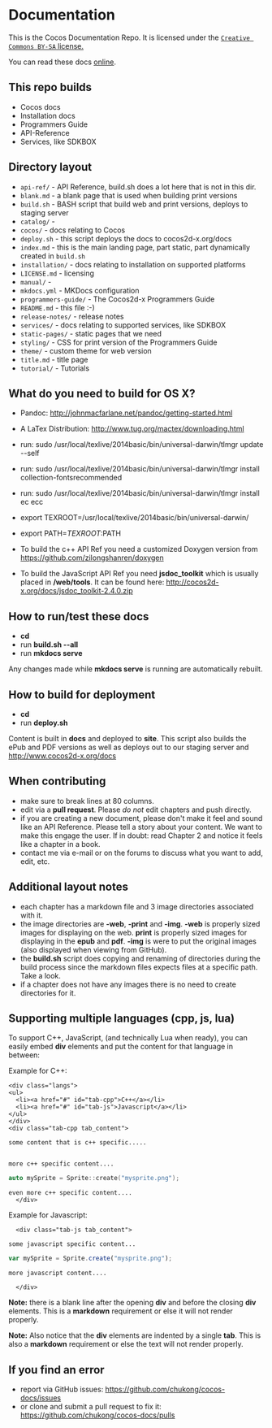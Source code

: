 ﻿Documentation
===============
This is the Cocos Documentation Repo. It is licensed under the
[`Creative Commons BY-SA` license.]( https://creativecommons.org/licenses/by-sa/4.0/)

You can read these docs [online](http://www.cocos2d-x.org/docs).

## This repo builds
* Cocos docs
* Installation docs
* Programmers Guide
* API-Reference
* Services, like SDKBOX

## Directory layout
* `api-ref/` - API Reference, build.sh does a lot here that is not in this dir.
* `blank.md` - a blank page that is used when building print versions
* `build.sh` - BASH script that build web and print versions, deploys to staging server
* `catalog/` -
* `cocos/` - docs relating to Cocos
* `deploy.sh` - this script deploys the docs to cocos2d-x.org/docs
* `index.md` - this is the main landing page, part static, part dynamically created in `build.sh`
* `installation/` - docs relating to installation on supported platforms
* `LICENSE.md` - licensing
* `manual/` -
* `mkdocs.yml` - MKDocs configuration
* `programmers-guide/` - The Cocos2d-x Programmers Guide
* `README.md` - this file :-)
* `release-notes/` - release notes
* `services/` - docs relating to supported services, like SDKBOX
* `static-pages/` - static pages that we need
* `styling/` - CSS for print version of the Programmers Guide
* `theme/` - custom theme for web version
* `title.md` - title page
* `tutorial/` - Tutorials

## What do you need to build for OS X?
* Pandoc: http://johnmacfarlane.net/pandoc/getting-started.html

* A LaTex Distribution: http://www.tug.org/mactex/downloading.html
* run: sudo /usr/local/texlive/2014basic/bin/universal-darwin/tlmgr update --self
* run: sudo /usr/local/texlive/2014basic/bin/universal-darwin/tlmgr  install collection-fontsrecommended
* run: sudo /usr/local/texlive/2014basic/bin/universal-darwin/tlmgr install ec ecc
* export TEXROOT=/usr/local/texlive/2014basic/bin/universal-darwin/
* export PATH=$TEXROOT:$PATH

* To build the c++ API Ref you need a customized Doxygen version from https://github.com/zilongshanren/doxygen

* To build the JavaScript API Ref you need __jsdoc_toolkit__ which is usually placed in __<Cocos2d-x root>/web/tools__. It can be found here: http://cocos2d-x.org/docs/jsdoc_toolkit-2.4.0.zip

## How to run/test these docs
* __cd <where you cloned this repo>__
* run __build.sh --all__
* run __mkdocs serve__

Any changes made while __mkdocs serve__ is running are automatically rebuilt.

## How to build for deployment
* __cd <where you cloned this repo>__
* run __deploy.sh__

Content is built in __docs__ and deployed to __site__. This script also builds the
ePub and PDF versions as well as deploys out to our staging server and http://www.cocos2d-x.org/docs

## When contributing
* make sure to break lines at 80 columns.
* edit via a __pull request__. Please *do not* edit chapters and push directly.
* if you are creating a new document, please don't make it feel and sound like an
  API Reference. Please tell a story about your content. We want to make this engage
  the user. If in doubt: read Chapter 2 and notice it feels like a chapter in a book.
* contact me via e-mail or on the forums to discuss what you want to add, edit, etc.

## Additional layout notes
* each chapter has a markdown file and 3 image directories associated with it.
* the image directories are __-web__, __-print__ and __-img__.  __-web__ is
  properly sized images for displaying on the web. __print__ is properly sized
  images for displaying in the __epub__ and __pdf__. __-img__ is were to put the
  original images (also displayed when viewing from GitHub).
* the __build.sh__ script does copying and renaming of directories during the build
  process since the markdown files expects files at a specific path. Take a look.
* if a chapter does not have any images there is no need to create directories
  for it.

## Supporting multiple languages (cpp, js, lua)
To support C++, JavaScript, (and technically Lua when ready), you can easily embed
__div__ elements and put the content for that language in between:

Example for C++:
  ```
  <div class="langs">
  <ul>
    <li><a href="#" id="tab-cpp">C++</a></li>
    <li><a href="#" id="tab-js">Javascript</a></li>
  </ul>
</div>
  <div class="tab-cpp tab_content">

some content that is c++ specific.....


more c++ specific content....
```
```cpp
auto mySprite = Sprite::create("mysprite.png");
```
```
even more c++ specific content....
  </div>
```

Example for Javascript:
```
  <div class="tab-js tab_content">

some javascript specific content...
```
```javascript
var mySprite = Sprite.create("mysprite.png");
```
```
more javascript content....

  </div>
```
__Note:__ there is a blank line after the opening __div__ and before the closing
__div__ elements. This is a __markdown__ requirement or else it will not render
properly.

__Note:__ Also notice that the __div__ elements are indented by a single __tab__.
This is also a __markdown__ requirement or else the text will not render properly.

## If you find an error
* report via GitHub issues: https://github.com/chukong/cocos-docs/issues
* or clone and submit a pull request to fix it: https://github.com/chukong/cocos-docs/pulls
